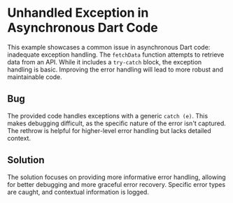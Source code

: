 # Unhandled Exception in Asynchronous Dart Code

This example showcases a common issue in asynchronous Dart code: inadequate exception handling. The `fetchData` function attempts to retrieve data from an API. While it includes a `try-catch` block, the exception handling is basic.  Improving the error handling will lead to more robust and maintainable code.

## Bug

The provided code handles exceptions with a generic `catch (e)`. This makes debugging difficult, as the specific nature of the error isn't captured. The rethrow is helpful for higher-level error handling but lacks detailed context.

## Solution

The solution focuses on providing more informative error handling, allowing for better debugging and more graceful error recovery.  Specific error types are caught, and contextual information is logged.